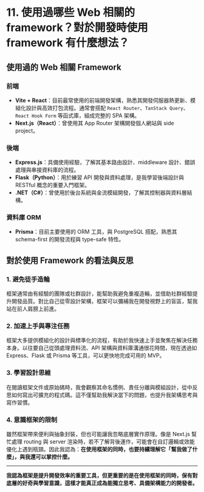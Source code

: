 # 11. 使用過哪些 Web 相關的 framework？對於開發時使用 framework 有什麼想法？

## 使用過的 Web 相關 Framework

### 前端

- **Vite + React**：目前最常使用的前端開發架構，熟悉其開發伺服器熱更新、模組化設計與高效打包流程。通常會搭配 `React Router`、`TanStack Query`、`React Hook Form` 等函式庫，組成完整的 SPA 架構。
- **Next.js（React）**：曾使用其 App Router 架構開發個人網站與 side project。

### 後端

- **Express.js**：具備使用經驗，了解其基本路由設計、middleware 設計、錯誤處理與串接資料庫的流程。
- **Flask（Python）**：用於練習 API 開發與資料處理，是我學習後端設計與 RESTful 概念的重要入門框架。
- **.NET（C#）**：曾使用於後台系統與金流模組開發，了解其控制器與資料層結構。

### 資料庫 ORM

- **Prisma**：目前主要使用的 ORM 工具，與 PostgreSQL 搭配，熟悉其 schema-first 的開發流程與 type-safe 特性。

## 對於使用 Framework 的看法與反思

### 1. 避免徒手造輪

框架通常由有經驗的團隊或社群設計，能幫助我避免重複造輪，並借助社群經驗提升開發品質。對比自己從零設計架構，框架可以彌補我在開發視野上的盲區，幫我站在前人肩膀上前進。

### 2. 加速上手與專注任務

框架大多提供模組化的設計與標準化的流程，有助於我快速上手並聚焦在解決任務本身。以往要自己從頭處理資料流、API 架構與資料庫溝通很花時間，現在透過如 Express、Flask 或 Prisma 等工具，可以更快地完成可用的 MVP。

### 3. 學習設計思維

在閱讀框架文件或原始碼時，我會觀察其命名慣例、責任分離與模組設計，從中反思如何寫出可擴充的程式碼。這不僅幫助我解決當下的問題，也提升我架構思考與寫作習慣。

### 4. 意識框架的限制

雖然框架帶來便利與抽象封裝，但也可能讓我忽略底層實作原理。像是 Next.js 幫忙處理 routing 與 server 渲染時，若不了解背後運作，可能會在自訂邏輯或效能優化上遇到瓶頸。因此我認為：**在使用框架的同時，也要持續理解它「幫我做了什麼」，與我還可以掌控什麼。**

---

**我認為框架是提升開發效率的重要工具，但更重要的是在使用框架的同時，保有對底層的好奇與學習意識，這樣才能真正成為能獨立思考、具備架構能力的開發者。**
